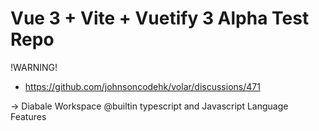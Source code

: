 # Vue 3 + Vite +  Vuetify 3 Alpha Test Repo

!WARNING!
* https://github.com/johnsoncodehk/volar/discussions/471

-> Diabale Workspace @builtin typescript and Javascript Language Features

